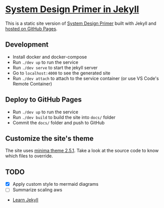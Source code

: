 # [System Design Primer in Jekyll](https://phucnguyen81.github.io/system-design-primer/)

This is a static site version of
[System Design Primer](https://github.com/donnemartin/system-design-primer)
built with Jekyll and
[hosted on GitHub Pages](https://phucnguyen81.github.io/system-design-primer/).

## Development

- Install docker and docker-compose
- Run `./dev up` to run the service
- Run `./dev serve` to start the jekyll server
- Go to `localhost:4000` to see the generated site
- Run `./dev attach` to attach to the service container (or use VS Code's Remote Container)

## Deploy to GitHub Pages

- Run `./dev up` to run the service
- Run `./dev build` to build the site into `docs/` folder
- Commit the `docs/` folder and push to GitHub

## Customize the site's theme

The site uses
[minima theme 2.5.1](https://github.com/jekyll/minima/tree/v2.5.1).
Take a look at the source code to know which files to override.

## TODO

- [x] Apply custom style to mermaid diagrams
- [ ] Summarize scaling aws
- [Learn Jekyll](https://jekyllrb.com/docs/)
